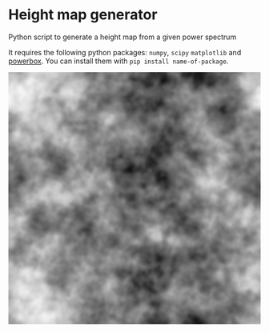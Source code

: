 # Height map generator

Python script to generate a height map from a given power spectrum

It requires the following python packages: `numpy`, `scipy` `matplotlib` and [powerbox](https://pypi.org/project/powerbox/). You can install them with `pip install name-of-package`.

!["Example height map"](hmaps/heightmap_gridsize_1000_indexlaw_-3.0_sigma_5.0_0.png "Example height map")